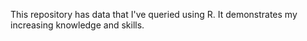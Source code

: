 This repository has data that I've queried using R. It demonstrates my increasing knowledge and skills.
